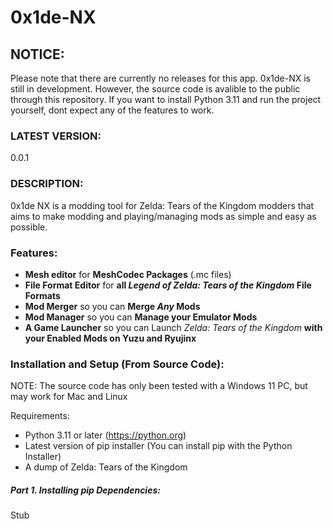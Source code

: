 # 0x1de-NX

## NOTICE:
Please note that there are currently no releases for this app. 0x1de-NX is still in development. However, the source code is avalible to the public through this repository. If you want to install Python 3.11 and run the project yourself, dont expect any of the features to work.

### LATEST VERSION: 
0.0.1

### DESCRIPTION:
0x1de NX is a modding tool for Zelda: Tears of the Kingdom modders that aims to make modding and playing/managing mods as simple and easy as possible.

### Features:
- **Mesh editor** for **MeshCodec Packages** (.mc files)
- **File Format Editor** for **all *Legend of Zelda: Tears of the Kingdom* File Formats**
- **Mod Merger** so you can **Merge *Any* Mods**
- **Mod Manager** so you can **Manage your Emulator Mods**
- **A Game Launcher** so you can Launch *Zelda: Tears of the Kingdom* **with your Enabled Mods on Yuzu and Ryujinx**

### Installation and Setup (From Source Code):
NOTE: The source code has only been tested with a Windows 11 PC, but may work for Mac and Linux

Requirements:
- Python 3.11 or later (https://python.org)
- Latest version of pip installer (You can install pip with the Python Installer)
- A dump of Zelda: Tears of the Kingdom

##### Part 1. Installing pip Dependencies:
Stub
